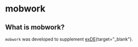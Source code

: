 # mobwork 

## What is mobwork? 

`mobwork` was developed to supplement [exDE](https://dd-harp.github.io/exDE/){target="_blank"}. 


